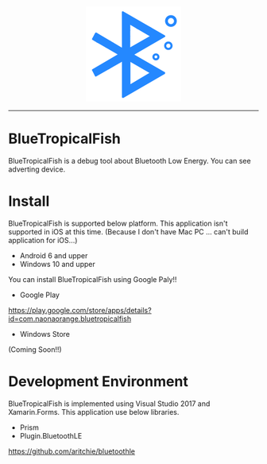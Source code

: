 <div align="center">
  <img src="BlueTropicalFish/BlueTropicalFish.Android/Resources/mipmap-xxxhdpi/ic_launcher.png" >
</div>

-----------------

# BlueTropicalFish

BlueTropicalFish is a debug tool about Bluetooth Low Energy.
You can see adverting device.

# Install

BlueTropicalFish is supported below platform.
This application isn't supported in iOS at this time.
(Because I don't have Mac PC ... can't build application for iOS...)

- Android 6 and upper
- Windows 10 and upper

You can install BlueTropicalFish using Google Paly!!

- Google Play

https://play.google.com/store/apps/details?id=com.naonaorange.bluetropicalfish

- Windows Store

(Coming Soon!!)

# Development Environment

BlueTropicalFish is implemented using Visual Studio 2017 and Xamarin.Forms.
This application use below libraries.

- Prism
- Plugin.BluetoothLE

https://github.com/aritchie/bluetoothle
